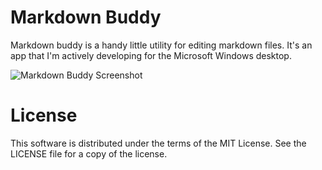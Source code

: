 # Markdown Buddy

Markdown buddy is a handy little utility for editing markdown files. It's an app that I'm actively developing for the Microsoft Windows desktop. 

![Markdown Buddy Screenshot](https://raw.githubusercontent.com/serialphotog/Markdown-Buddy/master/Images/Screenshot.PNG)

# License 

This software is distributed under the terms of the MIT License. See the LICENSE file for a copy of the license.